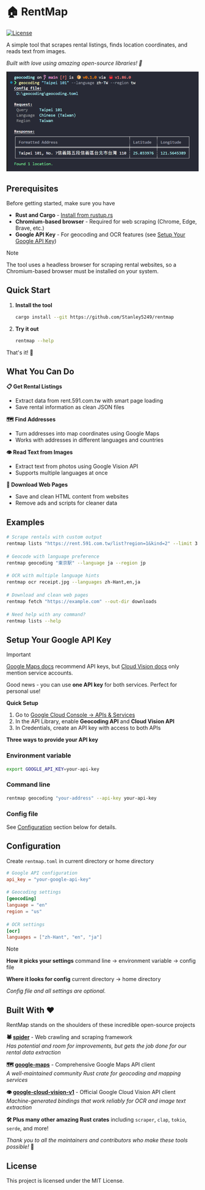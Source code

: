 # 🏠 RentMap

[![License](https://img.shields.io/badge/license-MIT-blue)](LICENSE)

A simple tool that scrapes rental listings, finds location coordinates, and reads text from images.

*Built with love using amazing open-source libraries! 🚀*

![Example usage](example.png)

## Prerequisites

Before getting started, make sure you have

- **Rust and Cargo** - [Install from rustup.rs](https://rustup.rs/)
- **Chromium-based browser** - Required for web scraping (Chrome, Edge, Brave, etc.)
- **Google API Key** - For geocoding and OCR features (see [Setup Your Google API Key](#setup-your-google-api-key))

> [!NOTE]
> The tool uses a headless browser for scraping rental websites, so a Chromium-based browser must be installed on your system.

## Quick Start

1. **Install the tool**
   ```bash
   cargo install --git https://github.com/Stanley5249/rentmap
   ```

2. **Try it out**
   ```bash
   rentmap --help
   ```

That's it! 🎉

## What You Can Do

**📋 Get Rental Listings**
- Extract data from rent.591.com.tw with smart page loading
- Save rental information as clean JSON files

**🗺️ Find Addresses**  
- Turn addresses into map coordinates using Google Maps
- Works with addresses in different languages and countries

**👁️ Read Text from Images**
- Extract text from photos using Google Vision API
- Supports multiple languages at once

**📄 Download Web Pages**
- Save and clean HTML content from websites
- Remove ads and scripts for cleaner data

## Examples

```bash
# Scrape rentals with custom output
rentmap lists "https://rent.591.com.tw/list?region=1&kind=2" --limit 3 --out-file my_rentals.json

# Geocode with language preference  
rentmap geocoding "東京駅" --language ja --region jp

# OCR with multiple language hints
rentmap ocr receipt.jpg --languages zh-Hant,en,ja

# Download and clean web pages
rentmap fetch "https://example.com" --out-dir downloads

# Need help with any command?
rentmap lists --help
```

## Setup Your Google API Key

> [!IMPORTANT]
> [Google Maps docs](https://developers.google.com/maps/documentation/geocoding/get-api-key) recommend API keys, but [Cloud Vision docs](https://cloud.google.com/vision/docs/setup) only mention service accounts. 
> 
> Good news - you can use **one API key** for both services. Perfect for personal use!

**Quick Setup** 

1. Go to [Google Cloud Console → APIs & Services](https://console.cloud.google.com/apis)
2. In the API Library, enable **Geocoding API** and **Cloud Vision API**
3. In Credentials, create an API key with access to both APIs

**Three ways to provide your API key**

### Environment variable
```bash
export GOOGLE_API_KEY=your-api-key
```

### Command line
```bash
rentmap geocoding "your-address" --api-key your-api-key
```

### Config file

See [Configuration](#configuration) section below for details.

## Configuration

Create `rentmap.toml` in current directory or home directory

```toml
# Google API configuration
api_key = "your-google-api-key"

# Geocoding settings
[geocoding]
language = "en"
region = "us"

# OCR settings
[ocr]
languages = ["zh-Hant", "en", "ja"]
```

> [!NOTE]
> **How it picks your settings** command line → environment variable → config file
> 
> **Where it looks for config** current directory → home directory
> 
> *Config file and all settings are optional.*

## Built With ❤️

RentMap stands on the shoulders of these incredible open-source projects

**🕷️ [spider](https://github.com/spider-rs/spider)** - Web crawling and scraping framework  
*Has potential and room for improvements, but gets the job done for our rental data extraction*

**🗺️ [google-maps](https://github.com/leontoeides/google_maps)** - Comprehensive Google Maps API client  
*A well-maintained community Rust crate for geocoding and mapping services*

**👁️ [google-cloud-vision-v1](https://github.com/googleapis/google-cloud-rust/tree/main/src/generated/cloud/vision/v1)** - Official Google Cloud Vision API client  
*Machine-generated bindings that work reliably for OCR and image text extraction*

**🛠️ Plus many other amazing Rust crates** including `scraper`, `clap`, `tokio`, `serde`, and more!

*Thank you to all the maintainers and contributors who make these tools possible!* 🙏

## License

This project is licensed under the MIT License.
